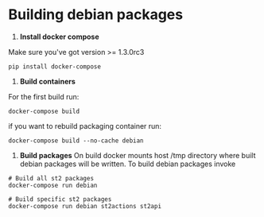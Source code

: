 # Building debian packages

1. **Install docker compose**

  Make sure you've got version >= 1.3.0rc3
  ```
  pip install docker-compose
  ```

1. **Build containers**

  For the first build run:
  ```
  docker-compose build
  ```
  if you want to rebuild packaging container run:
  ```
  docker-compose build --no-cache debian
  ```

1. **Build packages**
  On build docker mounts host /tmp directory where built debian packages
  will be written. To build debian packages invoke 
  ```
  # Build all st2 packages
  docker-compose run debian

  # Build specific st2 packages
  docker-compose run debian st2actions st2api
  ```
